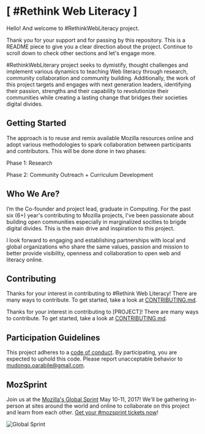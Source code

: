 # [ #Rethink Web Literacy ]

Hello! And welcome to #RethinkWebLiteracy project.
 
Thank you for your support and for passing by this repository.
This is a README piece to give you a clear direction about the project. Continue to scroll down to check other sections and let's engage more.

#RethinkWebLiterary project seeks to dymistify, thought challenges and implement various dynamics to teaching Web literacy through research, community collaboration and community building. Additionally, the work of this project targets and engages with next generation leaders, identifying their passion, strengths and their capability to revolutionize their communities while creating a lasting change that bridges their societies digital divides.

## Getting Started

The approach is to reuse and remix available Mozilla resources online and adopt various methodologies to spark collaboration between participants and contributors. This will be done done in two phases:

Phase 1: Research

Phase 2: Community Outreach + Curriculum Development

## Who We Are?

I’m the Co-founder and project lead, graduate in Computing. For the past six (6+) year's contributing to Mozilla projects, I've been passionate about building open communities especially in marginalized socities to brigde digital divides. This is the main drive and inspiration to this project. 

I look forward to engaging and establishing partnerships with local and global organizations who share the same values, passion and mission to better provide visibility, openness and collaboration to open web and literacy online. 

## Contributing
Thanks for your interest in contributing to #Rethink Web Literacy! There are many ways to contribute. To get started, take a look at [CONTRIBUTING.md](CONTRIBUTING.md).

Thanks for your interest in contributing to [PROJECT]! There are many ways to contribute. To get started, take a look at [CONTRIBUTING.md](CONTRIBUTING.md).

## Participation Guidelines

This project adheres to a [code of conduct](CODE_OF_CONDUCT.md). By participating, you are expected to uphold this code. Please report unacceptable behavior to mudongo.oarabile@gmail.com.

## MozSprint

Join us at the [Mozilla's Global Sprint](http://mzl.la/global-sprint/) May 10-11, 2017! We'll be gathering in-person at sites around the world and online to collaborate on this project and learn from each other. [Get your #mozsprint tickets now](http://mzl.la/global-sprint/)!

![Global Sprint](https://user-images.githubusercontent.com/617994/37716586-3b0397a0-2cf5-11e8-8c6f-bad01f67f50e.jpg)
